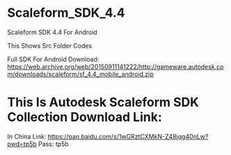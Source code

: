 # Scaleform_SDK_4.4
Scaleform SDK 4.4 For Android

This Shows Src Folder Codes

Full SDK For Android Download:
https://web.archive.org/web/20150911141222/http://gameware.autodesk.com/downloads/scaleform/sf_4.4_mobile_android.zip

# This Is Autodesk Scaleform SDK Collection Download Link:
In China Link: https://pan.baidu.com/s/1wGRztCXMkN-Z48jqg40nLw?pwd=tp5b Pass: tp5b 
